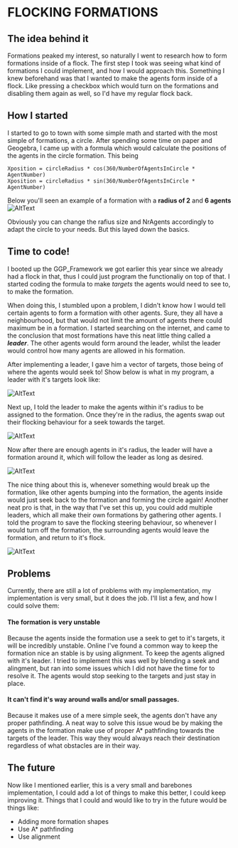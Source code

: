 # FLOCKING FORMATIONS
 
 ## The idea behind it
 Formations peaked my interest, so naturally I went to research how to form formations inside of a flock.
 The first step I took was seeing what kind of formations I could implement, and how I would approach this.
 Something I knew beforehand was that I wanted to make the agents form inside of a flock. 
 Like pressing a checkbox which would turn on the formations and disabling them again as well, so I'd have my regular flock back.
 
 ## How I started
 
 I started to go to town with some simple math and started with the most simple of formations, a circle.
 After spending some time on paper and Geogebra, I came up with a formula which would calculate the positions of the agents in the circle formation.
 This being
 
 ```
 Xposition = circleRadius * cos(360/NumberOfAgentsInCircle * AgentNumber)
 Xposition = circleRadius * sin(360/NumberOfAgentsInCircle * AgentNumber)
 ```
 Below you'll seen an example of a formation with a **radius of 2** and **6 agents**
 ![AltText](https://cdn.discordapp.com/attachments/720322360330158211/799274524435546172/unknown.png)
 
 Obviously you can change the rafius size and NrAgents accordingly to adapt the circle to your needs. But this layed down the basics.
 
 ## Time to code!
 I booted up the GGP_Framework we got earlier this year since we already had a flock in that, thus I could just program the functionaliy on top of that.
 I started coding the formula to make *targets* the agents would need to see to, to make the formation.
 
 When doing this, I stumbled upon a problem, I didn't know how I would tell certain agents to form a formation with other agents. Sure, they all have a neighbourhood, but that    would not limit the amount of agents there could maximum be in a formation. 
 I started searching on the internet, and came to the conclusion that most formations have this neat little thing called a ***leader***. 
 The other agents would form around the leader, whilst the leader would control how many agents are allowed in his formation.
 
 After implementing a leader, I gave him a vector of targets, those being of where the agents would seek to!
 Show below is what in my program, a leader with it's targets look like:
 
 ![AltText](https://cdn.discordapp.com/attachments/720322360330158211/799277593940459540/unknown.png)
 
 Next up, I told the leader to make the agents within it's radius to be assigned to the formation. Once they're in the radius, the agents swap out their flocking behaviour for a seek towards the target.
 
 ![AltText](https://cdn.discordapp.com/attachments/720322360330158211/799279378814468106/unknown.png)
 
 Now after there are enough agents in it's radius, the leader will have a formation around it, which will follow the leader as long as desired. 
 
 ![AltText](https://cdn.discordapp.com/attachments/720322360330158211/799279883032723496/unknown.png)
 
 The nice thing about this is, whenever something would break up the formation, like other agents bumping into the formation, the agents inside  would just seek back to the formation and forming the circle again!
 Another neat pro is that, in the way that I've set this up, you could add multiple leaders, which all make their own formations by gathering other agents.
 I told the program to save the flocking steering behaviour, so whenever I would turn off the formation, the surrounding agents would leave the formation, and return to it's flock.
 
 ![AltText](https://cdn.discordapp.com/attachments/720322360330158211/799280641027211334/ezgif.com-gif-maker.gif)
 
 ## Problems
 Currently, there are still a lot of problems with my implementation, my implementation is very small, but it does the job. 
 I'll list a few, and how I could solve them:
 
 #### The formation is very unstable
 Because the agents inside the formation use a seek to get to it's targets, it will be incredibly unstable. Online I've found a common way to keep the formation nice an stable  is by using alignment. To keep the agents aligned with it's leader. I tried to implement this was well by blending a seek and alingment, but ran into some issues which I did not have the time for to resolve it. The agents would stop seeking to the targets and just stay in place. 
 
 #### It can't find it's way around walls and/or small passages.
 Because it makes use of a mere simple seek, the agents don't have any proper pathfinding. A neat way to solve this issue woud be by making the agents in the formation make use of proper A* pathfinding towards the targets of the leader. This way they would always reach their destination regardless of what obstacles are in their way.
 
 ## The future
 Now like I mentioned earlier, this is a very small and barebones implementation, I could add a lot of things to make this better, I could keep improving it.
 Things that I could and would like to try in the future would be things like:
 - Adding more formation shapes
 - Use A* pathfinding
 - Use alignment
 
 
